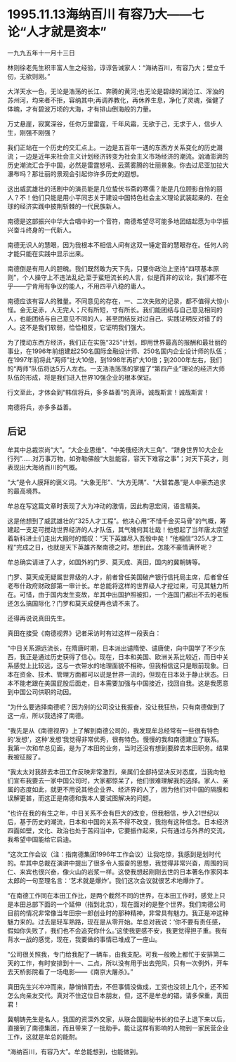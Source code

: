 # 1995.11.13海纳百川 有容乃大——七论“人才就是资本”

一九九五年十一月十三日  
  
 林则徐老先生积丰富人生之经验，谆谆告诫家人：“海纳百川，有容乃大；壁立千仞，无欲则刚。”  
  
 大洋天水一色，无论是浩荡的长江、奔腾的黄河;也无论是碧绿的澜沧江、浑浊的苏州河，均来者不拒，容纳其中;再调养教化，再休养生息，净化了灵魂，强健了体魄，才有碧波万顷的大海，才有排山倒海般的力量。  
  
 万丈悬崖，寂寞深谷，任你万里雷霆，千年风霜，无欲于己，无求于人，信步人生，刚强不刚强？  
  
 我们正站在一个历史的交汇点上。一边是五百年一遇的东西方关系变化的历史潮流；一边是近年来社会主义计划经济转变为社会主义市场经济的潮流。汹涌澎湃的历史潮流汇合于中国，必然是雷霆怒吼、云蒸雾腾的壮丽景象。你去过尼亚加拉大瀑布吗？那壮丽的景观会引起你许多历史的遐想。  
  
 这出威武雄壮的活剧中的演员能是几位蛰伏书斋的寒儒？能是几位顾影自怜的丽人？不！他们只能是用小平同志关于建设中国特色社会主义理论武装起来的、在全球的经济实践中披荆斩棘的一代民族新人。  
  
 南德是这部振兴中华大合唱中的一个音符，南德希望尽可能多地团结起愿为中华振兴奋斗终身的一代新人。  
  
 南德无识人的慧眼，因为我根本不相信人间有这双一锤定音的慧眼存在。任何人的才能只能在实践中显示出来。  
  
 南德倒是有用人的胆魄。我们既然敢为天下先，只要你政治上坚持“四项基本原则”，个人操守上不违法乱纪;至于蜚短流长的人言，似是而非的议论，我们都不在乎——宁肯用有争议的能人，不用四平八稳的庸人。  
  
 南德应该有容人的雅量。不同意见的存在，一、二次失败的记录，都不值得大惊小怪。金无足赤，人无完人；尺有所短，寸有所长。我们能团结与自己意见相同的人，也能团结与自己意见不同的人，甚至团结反对过自己、实践证明反对错了的人。这不是我们软弱，恰恰相反，它证明我们强大。  
  
 为了搅动东西方经济，我们正在实施“325”计划，即用世界最高的报酬和最壮丽的事业，在1996年前组建起250名国际金融设计师、250名国内企业设计师的队伍；在1997年前将此“两师”壮大10倍，到1998年再扩大10倍；到2000年左右，我们的“两师”队伍将达5万人左右。一支浩浩荡荡的掌握了“第四产业”理论的经济大师队伍的形成，将是我们进入世界10强企业的根本保证。  
  
 行文至此，才体会到“韩信将兵，多多益善”的真谛。诚哉斯言！诚哉斯言！  
  
 南德将兵，亦多多益善。

## **后记**

牟其中总裁崇尚“大”。“大企业思维”、“中美俄经济大三角”、“跻身世界10大企业行列”……对万事万物，如弥勒佛般“大肚能容，容天下难容之事”；对天下英才，则表现出大海纳百川的气概。  
  
 “大”是令人膜拜的褒义词。“大象无形”、“大方无隅”、“大智若愚”是人中豪杰追求的最高境界。  
  
 牟总在写这篇文章时表现了大为冲动的激情，因此构思宏阔，语言精美。  
  
 这是他想到了威武雄壮的“325人才工程”。他决心用“不惜千金买马骨”的气概，筹建起一支足可搅动世界经济的人才队伍，其气魄何其壮哉！他想起了当年唐太宗望着新科进士们走出大殿时的慨叹：“天下英雄尽入吾彀中矣！”他相信“325人才工程”完成之日，也就是天下英雄齐聚南德之时。想到此，怎能不豪情满怀呢？  
  
 牟总确实请进了人才，如国外的门罗、莫天成、真田，国内的冀朝铸等。  
  
 门罗、莫天成无疑属世界级的人才，前者曾任美国破产银行信托局主席，后者曾任老布什政府财政部第一审计长。牟总能将这样的世界级人才挖过来，可见其魅力所在。可惜，由于国内发生变故，牟其中出国护照被扣，一个连国门都出不去的老板还怎么搞国际化？门罗和莫天成便再也请不来了。  
  
 还得再说说真田先生。  
  
 真田在接受《南德视界》记者采访时有过这样一段表白：  
  
 “中日关系源远流长，在隋唐时期，日本派出谴隋使、谴唐使，向中国学了不少东西，我正是通过历史获得了信心。现在，日本和美国、欧洲关系比较近，而日中关系感觉上比较远，这与一衣带水的地理面貌不相称，但我相信这只是眼前现象。日本在资金、技术、管理方面都可以说是世界一流的，但现在日本处于静止状态。日本不能老跟在美国屁股后面走，日本需要加强与中国接近，找回自我。这是我愿意到中国公司供职的动因。  
  
 “为什么要选择南德呢？因为别的公司没让我振奋，没让我狂热，只有南德做到了这一点，所以我选择了南德。  
  
 “我先是从《南德视界》上了解到南德公司的，我发现牟总经常有一些很有特色的‘发想’，这种‘发想’我觉得非常优秀，很有特色。慢慢的我和南德建立了联系。我第一次和牟总见面，是为了本田的业务，当时还没有想到要辞去本田职务。结果我被征服了。  
  
 “我太太对我辞去本田工作反映非常激烈，亲属们全部持坚决反对态度，当我向他们宣布我要去一家中国公司时，大家都惊呆了，他们很难理解我的选择。家人、亲属的态度如此，就更不用说其他企业界、经济界的人了，因为他们对中国的隔膜和误解更甚，而这正是南德和我本人要试图解决的问题。  
  
 “也许在我的有生之年，中日关系不会有巨大的改变，但我相信，步入21世纪以后，基于历史的潮流，日本和中国的关系不得不改变，我抱有这种信念。日本经济四面如壁，文化、政治也处于苦闷当中，它要振作起来，只有通过与外界的交流，我希望中国能给它启迪。  
  
 “这次工作会议（注：指南德集团1996年工作会议）让我吃惊，我感到是划时代的。牟其中总裁在演讲中提出了很多令人振奋的思想，我觉得非常兴奋，周围的同仁、来宾也很兴奋，像火山的岩浆一样。这使我想起刚刚去世的日本著名作家冈本太郎的一句至理名言：‘艺术就是爆炸’。我们这次会议就很艺术地爆炸了。  
  
 “在南德工作同在本田工作比，是两个截然不同的世界，在本田工作时，感觉上只是本田总部下面的一个延伸（指到北京），现在面对的是整个世界。我们南德公司目前的情况非常像当年田宗一郎创业时的那种精神，非常具有魅力。我正是冲这种魅力来的。过去是轻车熟路，现在是从零开始。牟总对我说：‘你不要有责任感，假如你失败了，我们也不会追究你什么。’这使我更感不安，我更觉得担子重。我有背水一战的感觉，现在，我要做的事情已堆成了一座山。  
  
 “公司很关照我，专门给我配了一辆车，由我支配。可我一般晚上都忙于安排第二天的工作，有时安排到十一、二点，所以没有用于出去兜风，只有一次例外，开车去天桥影院看了一场电影——《南京大屠杀》。”  
  
 真田先生兴冲冲而来，静悄悄而去，不但事情没做成，工资也没领上几个，还不知怎么向亲友交代。真对不住这位日本朋友，但，这不是牟总的错。请多保重，真田君！  
  
 冀朝铸先生是名人，我国的资深外交家，从联合国副秘书长的位子上退下来以后，直接到了南德集团，而且带来了一批助手。能让这样有影响的人物到一家民营企业工作，这就是牟总的能耐。  
  
 “海纳百川，有容乃大”。牟总能想到，也能做到。  


